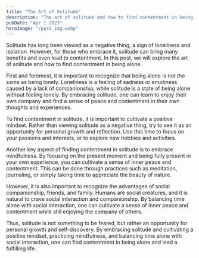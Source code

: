 ```yaml
---
title: "The Art of Solitude"
description: "The art of solitude and how to find contentment in being alone, while also acknowledging the importance of social interaction and companionship..."
pubDate: "Apr 1 2023"
heroImage: "/post_img.webp"
---
```


Solitude has long been viewed as a negative thing, a sign of loneliness and isolation. However, for those who embrace it, solitude can bring many benefits and even lead to contentment. In this post, we will explore the art of solitude and how to find contentment in being alone.

First and foremost, it is important to recognize that being alone is not the same as being lonely. Loneliness is a feeling of sadness or emptiness caused by a lack of companionship, while solitude is a state of being alone without feeling lonely. By embracing solitude, one can learn to enjoy their own company and find a sense of peace and contentment in their own thoughts and experiences.

To find contentment in solitude, it is important to cultivate a positive mindset. Rather than viewing solitude as a negative thing, try to see it as an opportunity for personal growth and reflection. Use this time to focus on your passions and interests, or to explore new hobbies and activities.

Another key aspect of finding contentment in solitude is to embrace mindfulness. By focusing on the present moment and being fully present in your own experience, you can cultivate a sense of inner peace and contentment. This can be done through practices such as meditation, journaling, or simply taking time to appreciate the beauty of nature.

However, it is also important to recognize the advantages of social companionship, friends, and family. Humans are social creatures, and it is natural to crave social interaction and companionship. By balancing time alone with social interaction, one can cultivate a sense of inner peace and contentment while still enjoying the company of others.

Thus, solitude is not something to be feared, but rather an opportunity for personal growth and self-discovery. By embracing solitude and cultivating a positive mindset, practicing mindfulness, and balancing time alone with social interaction, one can find contentment in being alone and lead a fulfilling life.
